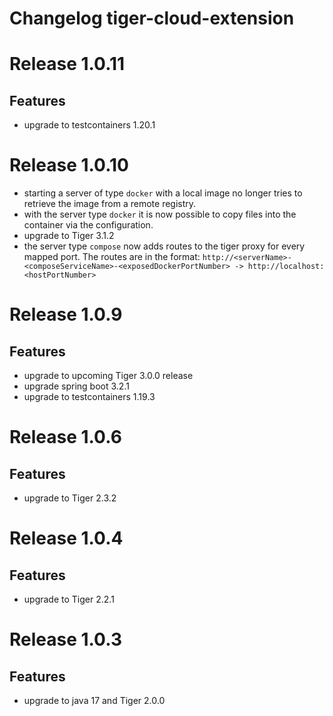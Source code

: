 # Changelog tiger-cloud-extension

# Release 1.0.11

## Features

* upgrade to testcontainers 1.20.1

# Release 1.0.10

* starting a server of type `docker` with a local image no longer tries to retrieve the image from a remote registry.
* with the server type `docker` it is now possible to copy files into the container via the configuration.
* upgrade to Tiger 3.1.2
* the server type `compose` now adds routes to the tiger proxy for every mapped port. The routes are in the format:
  `http://<serverName>-<composeServiceName>-<exposedDockerPortNumber> -> http://localhost:<hostPortNumber>`

# Release 1.0.9

## Features

* upgrade to upcoming Tiger 3.0.0 release
* upgrade spring boot 3.2.1
* upgrade to testcontainers 1.19.3

# Release 1.0.6

## Features

* upgrade to Tiger 2.3.2

# Release 1.0.4

## Features

* upgrade to Tiger 2.2.1

# Release 1.0.3

## Features

* upgrade to java 17 and Tiger 2.0.0
